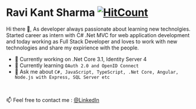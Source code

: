 # Ravi Kant Sharma [![HitCount](http://hits.dwyl.com/iamrks/iamrks.svg)](http://hits.dwyl.com/iamrks/iamrks)
Hi there 👋, As developer always passionate about learning new technolgies. Started career as intern with C# .Net MVC for web application development and today working as Full Stack Developer and loves to work with new technologies and share my expirience with the people. 


- 🔭 Currently working on .Net Core 3.1, Identity Server 4
- 🌱 Currently learning `OAuth 2.0 and OpenID Connect`
- 💬 Ask me about `C#, JavaScript, TypeScript, .Net Core, Angular, Node.js with Express, SQL Server etc`

<br/>

📫 Feel free to contact me : [@LinkedIn](https://www.linkedin.com/in/iamrks/)
